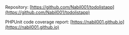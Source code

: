 Repository: [https://github.com/Nabil001/todolistapp](https://github.com/Nabil001/todolistapp)


PHPUnit code coverage report: [https://nabil001.github.io](https://nabil001.github.io)


